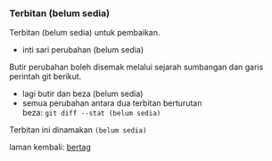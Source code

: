 ---
---

### Terbitan (belum sedia)

Terbitan (belum sedia) untuk pembaikan.

- inti sari perubahan (belum sedia)

Butir perubahan boleh disemak melalui sejarah sumbangan
dan garis perintah git berikut.

- lagi butir dan beza (belum sedia)  
- semua perubahan antara dua terbitan berturutan  
beza: `git diff --stat (belum sedia)`

Terbitan ini dinamakan `(belum sedia)`

laman kembali: [bertag][0]

  [0]: ../bertag.md
